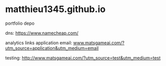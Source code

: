 # matthieu1345.github.io
portfolio depo

dns: https://www.namecheap.com/

analytics links
application email:
www.matsgameai.com/?utm_source=application&utm_medium=email

testing:
http://www.matsgameai.com/?utm_source=test&utm_medium=test

